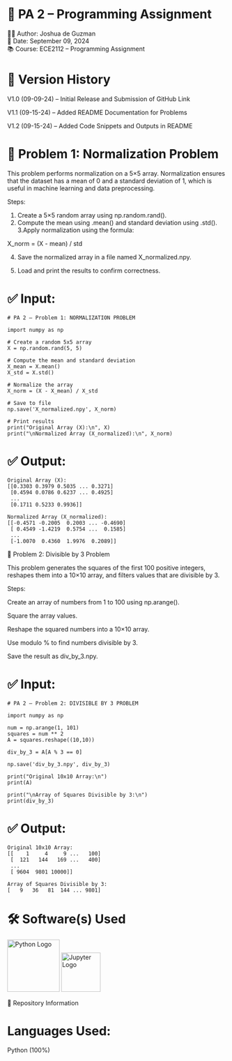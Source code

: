 # 📘 PA 2 – Programming Assignment

👨‍💻 Author: Joshua de Guzman <br>
📅 Date: September 09, 2024 <br>
📚 Course: ECE2112 – Programming Assignment

# 📌 Version History

V1.0 (09-09-24) – Initial Release and Submission of GitHub Link

V1.1 (09-15-24) – Added README Documentation for Problems

V1.2 (09-15-24) – Added Code Snippets and Outputs in README

# 📌 Problem 1: Normalization Problem

This problem performs normalization on a 5×5 array. Normalization ensures that the dataset has a mean of 0 and a standard deviation of 1, which is useful in machine learning and data preprocessing.

Steps:
1. Create a 5×5 random array using np.random.rand(). 
2. Compute the mean using .mean() and standard deviation using .std().
3.Apply normalization using the formula:

X_norm = (X - mean) / std

4. Save the normalized array in a file named X_normalized.npy.

5. Load and print the results to confirm correctness.

# ✅ Input:
```
# PA 2 – Problem 1: NORMALIZATION PROBLEM

import numpy as np

# Create a random 5x5 array
X = np.random.rand(5, 5)

# Compute the mean and standard deviation
X_mean = X.mean()
X_std = X.std()

# Normalize the array
X_norm = (X - X_mean) / X_std

# Save to file
np.save('X_normalized.npy', X_norm)

# Print results
print("Original Array (X):\n", X)
print("\nNormalized Array (X_normalized):\n", X_norm)
```


# ✅ Output:
```
Original Array (X):
[[0.3303 0.3979 0.5035 ... 0.3271]
 [0.4594 0.0786 0.6237 ... 0.4925]
 ...
 [0.1711 0.5233 0.9936]]

Normalized Array (X_normalized):
[[-0.4571 -0.2005  0.2003 ... -0.4690]
 [ 0.4549 -1.4219  0.5754 ...  0.1585]
 ...
 [-1.0070  0.4360  1.9976  0.2089]]
```

📌 Problem 2: Divisible by 3 Problem

This problem generates the squares of the first 100 positive integers, reshapes them into a 10×10 array, and filters values that are divisible by 3.

Steps:

Create an array of numbers from 1 to 100 using np.arange().

Square the array values.

Reshape the squared numbers into a 10×10 array.

Use modulo % to find numbers divisible by 3.

Save the result as div_by_3.npy.

# ✅ Input:
```
# PA 2 – Problem 2: DIVISIBLE BY 3 PROBLEM

import numpy as np

num = np.arange(1, 101)
squares = num ** 2
A = squares.reshape((10,10))

div_by_3 = A[A % 3 == 0]

np.save('div_by_3.npy', div_by_3)

print("Original 10x10 Array:\n")
print(A)

print("\nArray of Squares Divisible by 3:\n")
print(div_by_3)
```

# ✅ Output:
```
Original 10x10 Array:
[[    1     4     9 ...   100]
 [  121   144   169 ...   400]
 ...
 [ 9604  9801 10000]]

Array of Squares Divisible by 3:
[   9   36   81  144 ... 9801]

```
# 🛠 Software(s) Used
<p align="left"> <img src="https://www.python.org/static/community_logos/python-logo.png" alt="Python Logo" width="120"/> <img src="https://jupyter.org/assets/homepage/main-logo.svg" alt="Jupyter Logo" width="90"/> </p>
📂 Repository Information

# Languages Used:

Python (100%)
